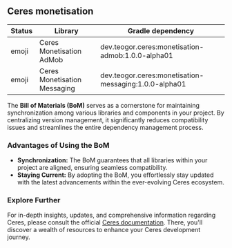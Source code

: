 ## Ceres monetisation

| Status | Library | Gradle dependency |
| ------ | ------- | ----------------- |
| emoji | Ceres Monetisation AdMob | dev.teogor.ceres:monetisation-admob:1.0.0-alpha01 |
| emoji | Ceres Monetisation Messaging | dev.teogor.ceres:monetisation-messaging:1.0.0-alpha01 |

The **Bill of Materials (BoM)** serves as a cornerstone for maintaining synchronization among various libraries and components in your project. By centralizing version management, it significantly reduces compatibility issues and streamlines the entire dependency management process.

### Advantages of Using the BoM

- **Synchronization:** The BoM guarantees that all libraries within your project are aligned, ensuring seamless compatibility.
- **Staying Current:** By adopting the BoM, you effortlessly stay updated with the latest advancements within the ever-evolving Ceres ecosystem.

### Explore Further

For in-depth insights, updates, and comprehensive information regarding Ceres, please consult the official [Ceres documentation](/docs/). There, you'll discover a wealth of resources to enhance your Ceres development journey.

